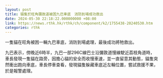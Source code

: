 ```yaml
---
layout: post
title: 貓隻於旺角彌敦道被困九巴車底　消防到場成功救出
date: 2024-05-30 22:18:22.000000000 +08:00
link: https://news.rthk.hk/rthk/ch/component/k2/1755438-20240530.htm
categories: rthk
---
```


一隻貓在旺角被困一輛九巴車底，消防到場處理，最後成功將牠救出。

九巴表示，傍晚近6時半，九巴一部296C線巴士沿彌敦道慢線駛近荔枝角道時，車長發現一隻貓在路旁，因擔心貓的安全而收慢車速，並一直留意其動態，貓隻突然衝出跑向車底，車長停車查看，發現貓隻躲藏車底近左輪位置，嘗試救援不果，於是報警處理。
